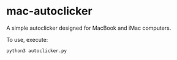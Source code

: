 # mac-autoclicker
A simple autoclicker designed for MacBook and iMac computers.

To use, execute:
```
python3 autoclicker.py
```